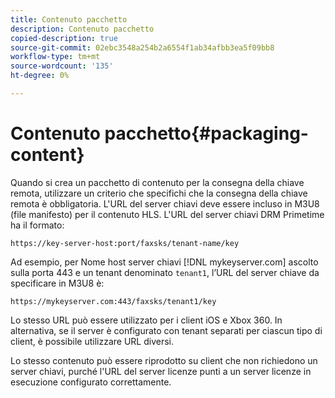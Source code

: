 ```yaml
---
title: Contenuto pacchetto
description: Contenuto pacchetto
copied-description: true
source-git-commit: 02ebc3548a254b2a6554f1ab34afbb3ea5f09bb8
workflow-type: tm+mt
source-wordcount: '135'
ht-degree: 0%

---
```


# Contenuto pacchetto{#packaging-content}

Quando si crea un pacchetto di contenuto per la consegna della chiave remota, utilizzare un criterio che specifichi che la consegna della chiave remota è obbligatoria. L&#39;URL del server chiavi deve essere incluso in M3U8 (file manifesto) per il contenuto HLS. L&#39;URL del server chiavi DRM Primetime ha il formato:

```
https://key-server-host:port/faxsks/tenant-name/key
```

Ad esempio, per Nome host server chiavi [!DNL mykeyserver.com] ascolto sulla porta 443 e un tenant denominato `tenant1`, l’URL del server chiave da specificare in M3U8 è:

```
https://mykeyserver.com:443/faxsks/tenant1/key
```

Lo stesso URL può essere utilizzato per i client iOS e Xbox 360. In alternativa, se il server è configurato con tenant separati per ciascun tipo di client, è possibile utilizzare URL diversi.

Lo stesso contenuto può essere riprodotto su client che non richiedono un server chiavi, purché l&#39;URL del server licenze punti a un server licenze in esecuzione configurato correttamente.
